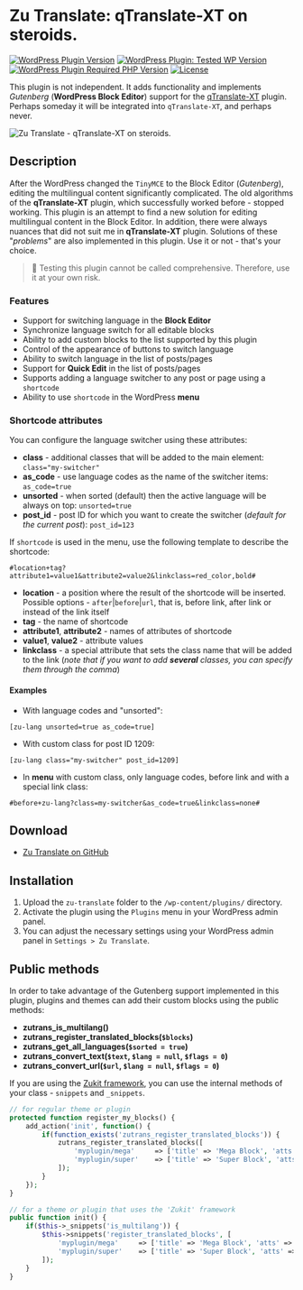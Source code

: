 # Zu Translate: qTranslate-XT on steroids.

[![WordPress Plugin Version](https://img.shields.io/github/package-json/v/picasso/zu-translate?style=for-the-badge)](https://github.com/picasso/zu-translate)
[![WordPress Plugin: Tested WP Version](https://img.shields.io/github/package-json/testedWP/picasso/zu-translate?color=4ab866&label=wordpress%20tested&style=for-the-badge)](https://wordpress.org)
[![WordPress Plugin Required PHP Version](https://img.shields.io/github/package-json/requiresPHP/picasso/zu-translate?color=bc2a8d&label=php&style=for-the-badge)](https://www.php.net/)
[![License](https://img.shields.io/github/license/picasso/zu-translate?style=for-the-badge&color=fcbf00)](https://github.com/picasso/zu-translate/blob/master/LICENSE)

 <!-- ![WordPress Plugin Downloads](https://img.shields.io/wordpress/plugin/dt/zu-translate?color=00aced&style=for-the-badge) -->

This plugin is not independent. It adds functionality and implements *Gutenberg* (__WordPress Block Editor__) support for the [qTranslate-XT](https://github.com/qtranslate/qtranslate-xt/) plugin. Perhaps someday it will be integrated into `qTranslate-XT`, and perhaps never.

![Zu Translate - qTranslate-XT on steroids.](https://user-images.githubusercontent.com/399395/148209305-38c43421-1e8d-44e6-8015-6733efd7610b.png)


## Description

After the WordPress changed the `TinyMCE` to the Block Editor (*Gutenberg*), editing the multilingual content significantly complicated. The old algorithms of the __qTranslate-XT__ plugin, which successfully worked before - stopped working. This plugin is an attempt to find a new solution for editing multilingual content in the Block Editor. In addition, there were always nuances that did not suit me in __qTranslate-XT__ plugin. Solutions of these "*problems*" are also implemented in this plugin. Use it or not - that's your choice.

> &#x1F383; Testing this plugin cannot be called comprehensive. Therefore, use it at your own risk.

### Features

* Support for switching language in the __Block Editor__
* Synchronize language switch for all editable blocks
* Ability to add custom blocks to the list supported by this plugin
* Control of the appearance of buttons to switch language
* Ability to switch language in the list of posts/pages
* Support for __Quick Edit__ in the list of posts/pages
* Supports adding a language switcher to any post or page using a `shortcode`
* Ability to use `shortcode` in the WordPress __menu__
<!-- * Ability to switch language in the modal window of __Media Library__ -->

### Shortcode attributes

You can configure the language switcher using these attributes:

* __class__ - additional classes that will be added to the main element: `class="my-switcher"`
* __as_code__ - use language codes as the name of the switcher items: `as_code=true`
* __unsorted__ - when sorted (default) then the active language will be always on top: `unsorted=true`
* __post_id__ - post ID for which you want to create the switcher (*default for the current post*): `post_id=123`

If `shortcode` is used in the menu, use the following template to describe the shortcode:

```basic
#location+tag?attribute1=value1&attribute2=value2&linkclass=red_color,bold#
```

* __location__ - a position where the result of the shortcode will be inserted. Possible options - `after`|`before`|`url`, that is, before link, after link or instead of the link itself
* __tag__ - the name of shortcode
* __attribute1__, __attribute2__ - names of attributes of shortcode
* __value1__, __value2__ - attribute values
* __linkclass__ - a special attribute that sets the class name that will be added to the link (*note that if you want to add __several__ classes, you can specify them through the comma*)

#### Examples

* With language codes and "unsorted":

`[zu-lang unsorted=true as_code=true]`

* With custom class for post ID 1209:

`[zu-lang class="my-switcher" post_id=1209]`

* In __menu__ with custom class, only language codes, before link and with a special link class:

`#before+zu-lang?class=my-switcher&as_code=true&linkclass=none#`

## Download

+ [Zu Translate on GitHub](https://github.com/picasso/zu-translate/archive/refs/heads/master.zip)

## Installation

1. Upload the `zu-translate` folder to the `/wp-content/plugins/` directory.
2. Activate the plugin using the `Plugins` menu in your WordPress admin panel.
3. You can adjust the necessary settings using your WordPress admin panel in `Settings > Zu Translate`.

## Public methods

In order to take advantage of the Gutenberg support implemented in this plugin, plugins and themes can add their custom blocks using the public methods:

+ __zutrans_is_multilang()__
+ __zutrans_register_translated_blocks(`$blocks`)__
+ __zutrans_get_all_languages(`$sorted = true`)__
+ __zutrans_convert_text(`$text`, `$lang = null`, `$flags = 0`)__
+ __zutrans_convert_url(`$url`, `$lang = null`, `$flags = 0`)__

If you are using the [Zukit framework](https://github.com/picasso/zukit), you can use the internal methods of your class - `snippets` and `_snippets`.

```php
// for regular theme or plugin
protected function register_my_blocks() {
    add_action('init', function() {
        if(function_exists('zutrans_register_translated_blocks')) {
            zutrans_register_translated_blocks([
                'myplugin/mega'     => ['title' => 'Mega Block', 'atts' => 'content'],
                'myplugin/super'    => ['title' => 'Super Block', 'atts' => ['text', 'note']],
            ]);
        }
    });
}

// for a theme or plugin that uses the 'Zukit' framework
public function init() {
    if($this->_snippets('is_multilang')) {
        $this->snippets('register_translated_blocks', [
            'myplugin/mega'     => ['title' => 'Mega Block', 'atts' => 'content'],
            'myplugin/super'    => ['title' => 'Super Block', 'atts' => ['text', 'note']],
        ]);
    }
}
```
